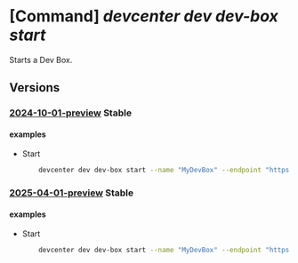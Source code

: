 # [Command] _devcenter dev dev-box start_

Starts a Dev Box.

## Versions

### [2024-10-01-preview](/Resources/data-plane/microsoft.devcenter/L3Byb2plY3RzL3t9L3VzZXJzL3t9L2RldmJveGVzL3t9OnN0YXJ0/2024-10-01-preview.xml) **Stable**

<!-- data-plane:microsoft.devcenter /projects/{}/users/{}/devboxes/{}:start 2024-10-01-preview -->

#### examples

- Start
    ```bash
        devcenter dev dev-box start --name "MyDevBox" --endpoint "https://8a40af38-3b4c-4672-a6a4-5e964b1870ed-contosodevcenter.centralus.devcenter.azure.com/" --project-name "DevProject" --user-id "00000000-0000-0000-0000-000000000000"
    ```

### [2025-04-01-preview](/Resources/data-plane/microsoft.devcenter/L3Byb2plY3RzL3t9L3VzZXJzL3t9L2RldmJveGVzL3t9OnN0YXJ0/2025-04-01-preview.xml) **Stable**

<!-- data-plane:microsoft.devcenter /projects/{}/users/{}/devboxes/{}:start 2025-04-01-preview -->

#### examples

- Start
    ```bash
        devcenter dev dev-box start --name "MyDevBox" --endpoint "https://8a40af38-3b4c-4672-a6a4-5e964b1870ed-contosodevcenter.centralus.devcenter.azure.com/" --project-name "DevProject" --user-id "00000000-0000-0000-0000-000000000000"
    ```
